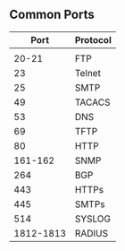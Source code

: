 ## Common Ports


| Port      | Protocol |
|-----------|----------|
|           |          |
| 20-21     | FTP      |
| 23        | Telnet   |
| 25        | SMTP     |
| 49        | TACACS   |
| 53        | DNS      |
| 69        | TFTP     |
| 80        | HTTP     |
| 161-162   | SNMP     |
| 264       | BGP      |
| 443       | HTTPs    |
| 445       | SMTPs    |
| 514       | SYSLOG   |
| 1812-1813 | RADIUS   |